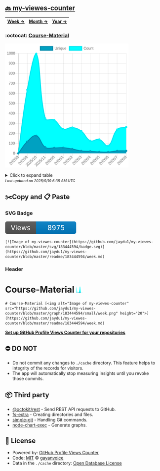 ## [🔙 my-viewes-counter](https://github.com/jaydu1/my-viewes-counter)
| [**Week →**](https://github.com/jaydu1/my-viewes-counter/blob/master/readme/183444594/week.md) | [**Month →**](https://github.com/jaydu1/my-viewes-counter/blob/master/readme/183444594/month.md) | [**Year →**](https://github.com/jaydu1/my-viewes-counter/blob/master/readme/183444594/year.md) |
| ---- | ---- | ----- |
### :octocat: [Course-Material](https://github.com/jaydu1/Course-Material)
![Image of my-viewes-counter](https://github.com/jaydu1/my-viewes-counter/blob/master/graph/183444594/large/year.png)

<details>
	<summary>Click to expand table</summary>
	<h2>:calendar: Year Page Views Table</h2>
<table>
	<tr>
		<th>
			Last Updated
		</th>
		<th>
			Unique
		</th>
		<th>
			Count
		</th>
	</tr>
	<tr>
		<td>
			<code>2025/9/1</code>
		</td>
		<td>
			<code>25</code>
		</td>
		<td>
			<code>262</code>
		</td>
	</tr>
	<tr>
		<td>
			<code>2025/8/1</code>
		</td>
		<td>
			<code>24</code>
		</td>
		<td>
			<code>238</code>
		</td>
	</tr>
	<tr>
		<td>
			<code>2025/7/1</code>
		</td>
		<td>
			<code>13</code>
		</td>
		<td>
			<code>76</code>
		</td>
	</tr>
	<tr>
		<td>
			<code>2025/6/1</code>
		</td>
		<td>
			<code>14</code>
		</td>
		<td>
			<code>139</code>
		</td>
	</tr>
	<tr>
		<td>
			<code>2025/5/1</code>
		</td>
		<td>
			<code>20</code>
		</td>
		<td>
			<code>126</code>
		</td>
	</tr>
	<tr>
		<td>
			<code>2025/4/1</code>
		</td>
		<td>
			<code>24</code>
		</td>
		<td>
			<code>223</code>
		</td>
	</tr>
	<tr>
		<td>
			<code>2025/3/1</code>
		</td>
		<td>
			<code>43</code>
		</td>
		<td>
			<code>258</code>
		</td>
	</tr>
	<tr>
		<td>
			<code>2025/2/1</code>
		</td>
		<td>
			<code>56</code>
		</td>
		<td>
			<code>243</code>
		</td>
	</tr>
	<tr>
		<td>
			<code>2025/1/1</code>
		</td>
		<td>
			<code>54</code>
		</td>
		<td>
			<code>333</code>
		</td>
	</tr>
	<tr>
		<td>
			<code>2024/12/1</code>
		</td>
		<td>
			<code>60</code>
		</td>
		<td>
			<code>349</code>
		</td>
	</tr>
	<tr>
		<td>
			<code>2024/11/1</code>
		</td>
		<td>
			<code>176</code>
		</td>
		<td>
			<code>996</code>
		</td>
	</tr>
	<tr>
		<td>
			<code>2024/10/1</code>
		</td>
		<td>
			<code>117</code>
		</td>
		<td>
			<code>635</code>
		</td>
	</tr>
	<tr>
		<td>
			<code>2024/9/1</code>
		</td>
		<td>
			<code>0</code>
		</td>
		<td>
			<code>0</code>
		</td>
	</tr>
</table>

</details>
<small><i>Last updated on 2025/9/19 6:35 AM UTC</i></small>

## ✂️Copy and 📋 Paste
### SVG Badge
[![Image of my-viewes-counter](https://github.com/jaydu1/my-viewes-counter/blob/master/svg/183444594/badge.svg)](https://github.com/jaydu1/my-viewes-counter/blob/master/readme/183444594/week.md)
```readme
[![Image of my-viewes-counter](https://github.com/jaydu1/my-viewes-counter/blob/master/svg/183444594/badge.svg)](https://github.com/jaydu1/my-viewes-counter/blob/master/readme/183444594/week.md)
```
### Header
# Course-Material [<img alt="Image of my-viewes-counter" src="https://github.com/jaydu1/my-viewes-counter/blob/master/graph/183444594/small/week.png" height="20">](https://github.com/jaydu1/my-viewes-counter/blob/master/readme/183444594/week.md)
```readme
# Course-Material [<img alt="Image of my-viewes-counter" src="https://github.com/jaydu1/my-viewes-counter/blob/master/graph/183444594/small/week.png" height="20">](https://github.com/jaydu1/my-viewes-counter/blob/master/readme/183444594/week.md)
```
[**Set up GitHub Profile Views Counter for your repositories**](https://github.com/gayanvoice/github-profile-views-counter)
## ⛔ DO NOT
- Do not commit any changes to `./cache` directory. This feature helps to integrity of the records for visitors.
- The app will automatically stop measuring insights until you revoke those commits.
## 📦 Third party

- [@octokit/rest](https://www.npmjs.com/package/@octokit/rest) - Send REST API requests to GitHub.
- [fs-extra](https://www.npmjs.com/package/fs-extra) - Creating directories and files.
- [simple-git](https://www.npmjs.com/package/simple-git) - Handling Git commands.
- [node-chart-exec](https://www.npmjs.com/package/node-chart-exec) - Generate graphs.
## 📄 License
- Powered by: [GitHub Profile Views Counter](https://github.com/gayanvoice/github-profile-views-counter)
- Code: [MIT](./LICENSE) © [gayanvoice](https://github.com/gayanvoice/github-profile-views-counter)
- Data in the `./cache` directory: [Open Database License](https://opendatacommons.org/licenses/odbl/1-0/)